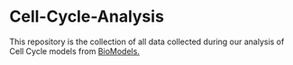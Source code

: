 # Cell-Cycle-Analysis
This repository is the collection of all data collected during our analysis of Cell Cycle models from [BioModels.](https://www.ebi.ac.uk/biomodels/)
